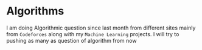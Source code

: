 # Algorithms

I am doing Algorithmic question since last month from different sites mainly from `Codeforces` along with my `Machine Learning` projects. I will try to pushing as many as question of algorithm from now  
